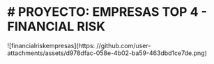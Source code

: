 <h1> # PROYECTO: EMPRESAS TOP 4 - FINANCIAL RISK </h1>

<span>![</span><span>financialriskempresas</span><span>]</span><span>(</span><span>https: //github.com/user-attachments/assets/d978dfac-058e-4b02-ba59-463dbd1ce7de.png</span><span>)</span>
